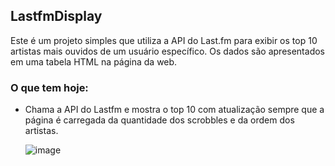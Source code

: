 ## LastfmDisplay

Este é um projeto simples que utiliza a API do Last.fm para exibir os top 10 artistas mais ouvidos de um usuário específico. Os dados são apresentados em uma tabela HTML na página da web.

### O que tem hoje:

- Chama a API do Lastfm e mostra o top 10 com atualização sempre que a página é carregada da quantidade dos scrobbles e da ordem dos artistas.

  ![image](https://github.com/tiago3186/LastfmDisplay/assets/132753395/fcee0c2a-1667-442c-ad86-4facc4ef0123)

